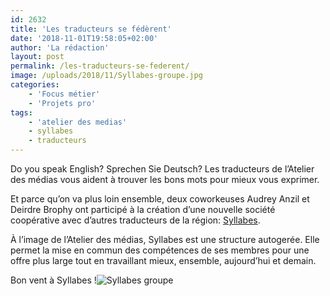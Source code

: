```yaml
---
id: 2632
title: 'Les traducteurs se fédèrent'
date: '2018-11-01T19:58:05+02:00'
author: 'La rédaction'
layout: post
permalink: /les-traducteurs-se-federent/
image: /uploads/2018/11/Syllabes-groupe.jpg
categories:
    - 'Focus métier'
    - 'Projets pro'
tags:
    - 'atelier des medias'
    - syllabes
    - traducteurs
---
```


Do you speak English? Sprechen Sie Deutsch? Les traducteurs de l’Atelier des médias vous aident à trouver les bons mots pour mieux vous exprimer.

Et parce qu’on va plus loin ensemble, deux coworkeuses Audrey Anzil et Deirdre Brophy ont participé à la création d’une nouvelle société coopérative avec d’autres traducteurs de la région: [Syllabes](https://syllabes.eu/).

À l’image de l’Atelier des médias, Syllabes est une structure autogerée. Elle permet la mise en commun des compétences de ses membres pour une offre plus large tout en travaillant mieux, ensemble, aujourd’hui et demain.

Bon vent à Syllabes !![Syllabes groupe](/uploads/2018/11/Syllabes-groupe-1024x355.jpg)